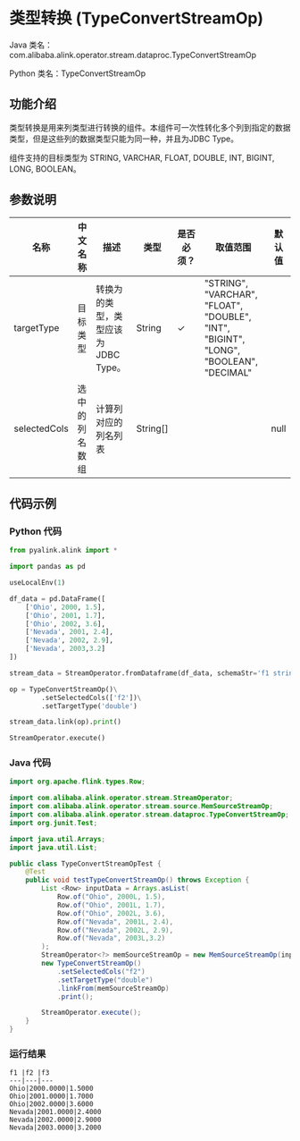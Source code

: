 # 类型转换 (TypeConvertStreamOp)
Java 类名：com.alibaba.alink.operator.stream.dataproc.TypeConvertStreamOp

Python 类名：TypeConvertStreamOp


## 功能介绍
类型转换是用来列类型进行转换的组件。本组件可一次性转化多个列到指定的数据类型，但是这些列的数据类型只能为同一种，并且为JDBC Type。

组件支持的目标类型为 STRING, VARCHAR, FLOAT, DOUBLE, INT, BIGINT, LONG, BOOLEAN。

## 参数说明

| 名称 | 中文名称 | 描述 | 类型 | 是否必须？ | 取值范围 | 默认值 |
| --- | --- | --- | --- | --- | --- | --- |
| targetType | 目标类型 | 转换为的类型，类型应该为JDBC Type。 | String | ✓ | "STRING", "VARCHAR", "FLOAT", "DOUBLE", "INT", "BIGINT", "LONG", "BOOLEAN", "DECIMAL" |  |
| selectedCols | 选中的列名数组 | 计算列对应的列名列表 | String[] |  |  | null |



## 代码示例
### Python 代码
```python
from pyalink.alink import *

import pandas as pd

useLocalEnv(1)

df_data = pd.DataFrame([
    ['Ohio', 2000, 1.5],
    ['Ohio', 2001, 1.7],
    ['Ohio', 2002, 3.6],
    ['Nevada', 2001, 2.4],
    ['Nevada', 2002, 2.9],
    ['Nevada', 2003,3.2]
])

stream_data = StreamOperator.fromDataframe(df_data, schemaStr='f1 string, f2 bigint, f3 double')

op = TypeConvertStreamOp()\
        .setSelectedCols(['f2'])\
        .setTargetType('double')

stream_data.link(op).print()

StreamOperator.execute()

```

### Java 代码
```java
import org.apache.flink.types.Row;

import com.alibaba.alink.operator.stream.StreamOperator;
import com.alibaba.alink.operator.stream.source.MemSourceStreamOp;
import com.alibaba.alink.operator.stream.dataproc.TypeConvertStreamOp;
import org.junit.Test;

import java.util.Arrays;
import java.util.List;

public class TypeConvertStreamOpTest {
	@Test
	public void testTypeConvertStreamOp() throws Exception {
		List <Row> inputData = Arrays.asList(
			Row.of("Ohio", 2000L, 1.5),
			Row.of("Ohio", 2001L, 1.7),
			Row.of("Ohio", 2002L, 3.6),
			Row.of("Nevada", 2001L, 2.4),
			Row.of("Nevada", 2002L, 2.9),
			Row.of("Nevada", 2003L,3.2)
		);
		StreamOperator<?> memSourceStreamOp = new MemSourceStreamOp(inputData, "f1 string, f2 bigint, f3 double");
		new TypeConvertStreamOp()
			.setSelectedCols("f2")
			.setTargetType("double")
			.linkFrom(memSourceStreamOp)
			.print();

		StreamOperator.execute();
	}
}
```

### 运行结果

```
f1 |f2 |f3 
---|---|---
Ohio|2000.0000|1.5000
Ohio|2001.0000|1.7000
Ohio|2002.0000|3.6000
Nevada|2001.0000|2.4000
Nevada|2002.0000|2.9000
Nevada|2003.0000|3.2000
```

